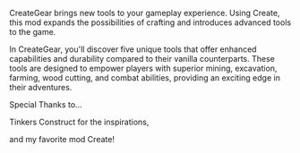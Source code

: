 CreateGear brings new tools to your gameplay experience. Using Create, this mod expands the possibilities of crafting and introduces advanced tools to the game.

In CreateGear, you'll discover five unique tools that offer enhanced capabilities and durability compared to their vanilla counterparts. These tools are designed to empower players with superior mining, excavation, farming, wood cutting, and combat abilities, providing an exciting edge in their adventures. 

Special Thanks to...

Tinkers Construct for the inspirations,

and my favorite mod Create! 
